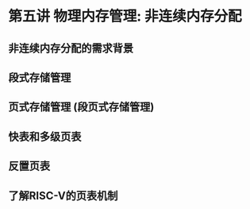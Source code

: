 # 第五讲 物理内存管理: 非连续内存分配 

## 非连续内存分配的需求背景

##  段式存储管理

##  页式存储管理 (段页式存储管理)

## 快表和多级页表

## 反置页表

## 了解RISC-V的页表机制
